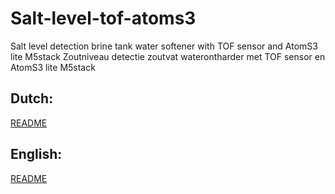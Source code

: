 # Salt-level-tof-atoms3
 Salt level detection brine tank water softener with TOF sensor and AtomS3 lite M5stack
 Zoutniveau detectie zoutvat waterontharder met TOF sensor en AtomS3 lite M5stack

 ## Dutch:
[README](/README/R_NL.md)

## English:
[README](/README/R_EN.md)
